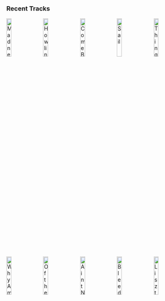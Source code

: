 ### Recent Tracks
[<img src='https://lastfm.freetls.fastly.net/i/u/300x300/808947837ade4ea5bc0e53ed611b2500.png' width='16%' height='16%' alt='Madness'>](https://www.last.fm/music/muse/_/madness)&nbsp;&nbsp;&nbsp;&nbsp;[<img src='https://lastfm.freetls.fastly.net/i/u/300x300/98008b3a8f2c483d9fedaafcb1ca5c96.png' width='16%' height='16%' alt='Howlin for You'>](https://www.last.fm/music/the%2bblack%2bkeys/_/howlin%2527%2bfor%2byou)&nbsp;&nbsp;&nbsp;&nbsp;[<img src='https://lastfm.freetls.fastly.net/i/u/300x300/aa9e02325be944cab8e4392f1948f5e0.png' width='16%' height='16%' alt='Come Back Home'>](https://www.last.fm/music/two%2bdoor%2bcinema%2bclub/_/come%2bback%2bhome)&nbsp;&nbsp;&nbsp;&nbsp;[<img src='https://lastfm.freetls.fastly.net/i/u/300x300/db98a3f967bd4b6b9dc86251801cce60.png' width='16%' height='16%' alt='Sail'>](https://www.last.fm/music/awolnation/_/sail)&nbsp;&nbsp;&nbsp;&nbsp;[<img src='https://lastfm.freetls.fastly.net/i/u/300x300/90a4432699af42149072e0177151108a.png' width='16%' height='16%' alt='Things We Lost in the Fire'>](https://www.last.fm/music/bastille/_/things%2bwe%2blost%2bin%2bthe%2bfire)&nbsp;&nbsp;&nbsp;&nbsp;<br>[<img src='https://lastfm.freetls.fastly.net/i/u/300x300/23c8bf46a0794deeb989fb2edd8b1e76.png' width='16%' height='16%' alt='Why Am I the One'>](https://www.last.fm/music/fun./_/why%2bam%2bi%2bthe%2bone)&nbsp;&nbsp;&nbsp;&nbsp;[<img src='https://lastfm.freetls.fastly.net/i/u/300x300/90a4432699af42149072e0177151108a.png' width='16%' height='16%' alt='Of the Night'>](https://www.last.fm/music/bastille/_/of%2bthe%2bnight)&nbsp;&nbsp;&nbsp;&nbsp;[<img src='https://lastfm.freetls.fastly.net/i/u/300x300/3ed4007b0786f0bf7eb275d60a07bdd1.png' width='16%' height='16%' alt='Aint No Rest for the Wicked'>](https://www.last.fm/music/cage%2bthe%2belephant/_/ain%2527t%2bno%2brest%2bfor%2bthe%2bwicked)&nbsp;&nbsp;&nbsp;&nbsp;[<img src='https://lastfm.freetls.fastly.net/i/u/300x300/ecae82853b784726c7e2c4e2ba55a4fd.png' width='16%' height='16%' alt='Bleeding Out'>](https://www.last.fm/music/imagine%2bdragons/_/bleeding%2bout)&nbsp;&nbsp;&nbsp;&nbsp;[<img src='https://lastfm.freetls.fastly.net/i/u/300x300/b06defa449863fea6a78434c268dff47.png' width='16%' height='16%' alt='Lisztomania'>](https://www.last.fm/music/phoenix/_/lisztomania)&nbsp;&nbsp;&nbsp;&nbsp;<br>